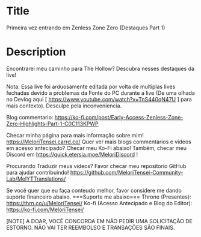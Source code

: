 # Title
Primeira vez entrando em Zenless Zone Zero (Destaques Part 1)

# Description
Encontrarei meu caminho para The Hollow? Descubra nesses destaques da live!

Nota: Essa live foi arduosamente editada por volta de multiplas lives fechadas devido a problemas da Fonte do PC durante a live (De uma olhada no Devlog aqui [ https://www.youtube.com/watch?v=TnS440qN47U ] para mais contexto). Desculpe pela inconveniencia.

Blog commentario: https://ko-fi.com/post/Early-Access-Zenless-Zone-Zero-Highlights-Part-1-C0C113KPWP

Checar minha página para mais informação sobre mim! https://MeloriTensei.carrd.co/
Quer ver mais blogs commentarios e videos em acesso antecipado? Checar meu Ko-Fi abaixo!
Também, checar meu Discord em https://quick.etersia.moe/MeloriDiscord !

Procurando Traduzir meus videos? Favor checar meu repositorio GitHub para ajudar contribuindo!
https://github.com/MeloriTensei-Community-Lab/MelYTTranslations/

Se você quer que eu faça conteudo melhor, favor considere me dando suporte financeiro abaixo.
===Suporte me abaixo===
Throne (Presentes): https://thrn.co/u/MeloriTensei/
Ko-fi (Acesso Antecipado e Blog do Editor): https://ko-fi.com/MeloriTensei/

[NOTE]
A DOAR, VOCÊ CONCORDA EM NÃO PEDIR UMA SOLICITAÇÃO DE ESTORNO. NÃO VAI TER REEMBOLSO E TRANSAÇÕES SÃO FINAIS.